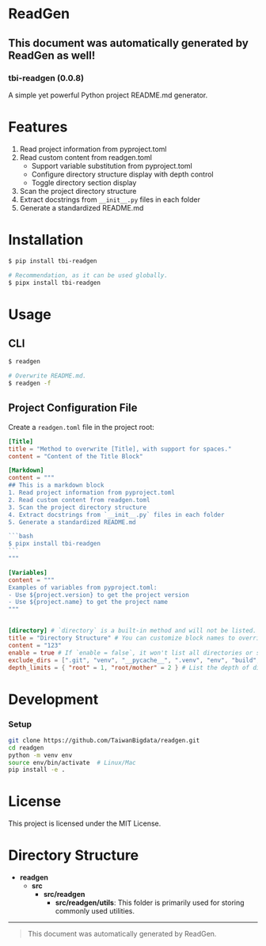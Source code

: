# ReadGen
## This document was automatically generated by ReadGen as well!
### tbi-readgen (0.0.8)
A simple yet powerful Python project README.md generator.

# Features
1. Read project information from pyproject.toml
2. Read custom content from readgen.toml
    - Support variable substitution from pyproject.toml
    - Configure directory structure display with depth control
    - Toggle directory section display
3. Scan the project directory structure
4. Extract docstrings from `__init__.py` files in each folder
5. Generate a standardized README.md

# Installation
```bash
$ pip install tbi-readgen

# Recommendation, as it can be used globally.
$ pipx install tbi-readgen
```

# Usage

## CLI
```bash
$ readgen

# Overwrite README.md.
$ readgen -f
```

## Project Configuration File
Create a `readgen.toml` file in the project root:
````toml
[Title]
title = "Method to overwrite [Title], with support for spaces."
content = "Content of the Title Block"

[Markdown]
content = """
## This is a markdown block
1. Read project information from pyproject.toml
2. Read custom content from readgen.toml
3. Scan the project directory structure
4. Extract docstrings from `__init__.py` files in each folder
5. Generate a standardized README.md

```bash
$ pipx install tbi-readgen
```
"""

[Variables]
content = """
Examples of variables from pyproject.toml:
- Use ${project.version} to get the project version
- Use ${project.name} to get the project name
"""


[directory] # `directory` is a built-in method and will not be listed.
title = "Directory Structure" # You can customize block names to override the default "Directory Structure."
content = "123"
enable = true # If `enable = false`, it won't list all directories or scan the init instructions.
exclude_dirs = [".git", "venv", "__pycache__", ".venv", "env", "build", "dist"] # Exclude directories from scanning.
depth_limits = { "root" = 1, "root/mother" = 2 } # List the depth of directories, list all by default.
````

# Development
### Setup
```bash
git clone https://github.com/TaiwanBigdata/readgen.git
cd readgen
python -m venv env
source env/bin/activate  # Linux/Mac
pip install -e .
```

# License
This project is licensed under the MIT License.
# Directory Structure

* **readgen**
  * **src**
    * **src/readgen**
      * **src/readgen/utils**: This folder is primarily used for storing commonly used utilities.
---
> This document was automatically generated by ReadGen.